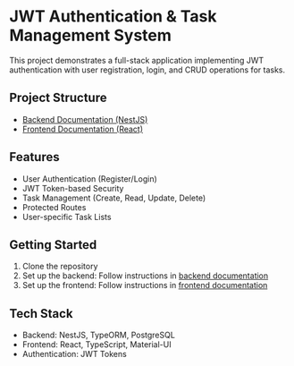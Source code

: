 # JWT Authentication & Task Management System

This project demonstrates a full-stack application implementing JWT authentication with user registration, login, and CRUD operations for tasks.

## Project Structure

- [Backend Documentation (NestJS)](./nest-auth/)
- [Frontend Documentation (React)](./taask-app/)

## Features

- User Authentication (Register/Login)
- JWT Token-based Security
- Task Management (Create, Read, Update, Delete)
- Protected Routes
- User-specific Task Lists

## Getting Started

1. Clone the repository
2. Set up the backend: Follow instructions in [backend documentation](./nest-auth/)
3. Set up the frontend: Follow instructions in [frontend documentation](./taask-app/)

## Tech Stack

- Backend: NestJS, TypeORM, PostgreSQL
- Frontend: React, TypeScript, Material-UI
- Authentication: JWT Tokens
